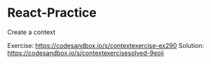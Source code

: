 # React-Practice
Create a context


Exercise: https://codesandbox.io/s/contextexercise-ex290
Solution: https://codesandbox.io/s/contextexercisesolved-9eoij
